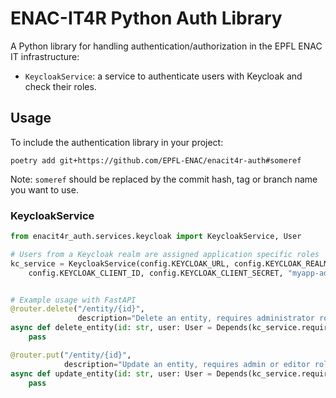 # ENAC-IT4R Python Auth Library

A Python library for handling authentication/authorization in the EPFL ENAC IT infrastructure:
 
 * `KeycloakService`: a service to authenticate users with Keycloak and check their roles.

## Usage

To include the authentication library in your project:

```shell
poetry add git+https://github.com/EPFL-ENAC/enacit4r-auth#someref
```

Note: `someref` should be replaced by the commit hash, tag or branch name you want to use.

### KeycloakService
  
```python
from enacit4r_auth.services.keycloak import KeycloakService, User

# Users from a Keycloak realm are assigned application specific roles
kc_service = KeycloakService(config.KEYCLOAK_URL, config.KEYCLOAK_REALM, 
    config.KEYCLOAK_CLIENT_ID, config.KEYCLOAK_CLIENT_SECRET, "myapp-admin-role")


# Example usage with FastAPI
@router.delete("/entity/{id}",
               description="Delete an entity, requires administrator role",)
async def delete_entity(id: str, user: User = Depends(kc_service.require_admin())):
    pass

@router.put("/entity/{id}",
            description="Update an entity, requires admin or editor role",)
async def update_entity(id: str, user: User = Depends(kc_service.require_any_role(["myapp-admin-role", "myapp-editor-role"]))):
    pass


```
